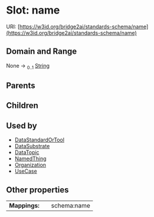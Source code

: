 
# Slot: name




URI: [https://w3id.org/bridge2ai/standards-schema/name](https://w3id.org/bridge2ai/standards-schema/name)


## Domain and Range

None &#8594;  <sub>0..1</sub> [String](types/String.md)

## Parents


## Children


## Used by

 * [DataStandardOrTool](DataStandardOrTool.md)
 * [DataSubstrate](DataSubstrate.md)
 * [DataTopic](DataTopic.md)
 * [NamedThing](NamedThing.md)
 * [Organization](Organization.md)
 * [UseCase](UseCase.md)

## Other properties

|  |  |  |
| --- | --- | --- |
| **Mappings:** | | schema:name |

